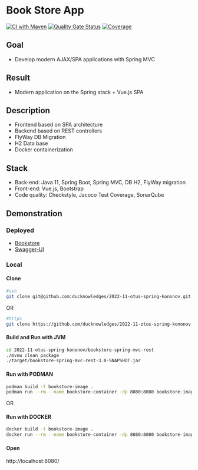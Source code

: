 # Book Store App
[![CI with Maven](https://github.com/ducknowledges/2022-11-otus-spring-kononov/actions/workflows/build.yml/badge.svg)](https://github.com/ducknowledges/2022-11-otus-spring-kononov/actions/workflows/build.yml)
[![Quality Gate Status](https://sonarcloud.io/api/project_badges/measure?project=bookstore-spring-mvc-rest&metric=alert_status)](https://sonarcloud.io/summary/new_code?id=bookstore-spring-mvc-rest)
[![Coverage](https://sonarcloud.io/api/project_badges/measure?project=bookstore-spring-mvc-rest&metric=coverage)](https://sonarcloud.io/summary/new_code?id=bookstore-spring-mvc-rest)

## Goal
- Develop modern AJAX/SPA applications with Spring MVC

## Result
- Modern application on the Spring stack + Vue.js SPA

## Description
- Frontend based on SPA architecture
- Backend based on REST controllers
- FlyWay DB Migration
- H2 Data base
- Docker containerization

## Stack
- Back-end: Java 11, Spring Boot, Spring MVC, DB H2, FlyWay migration
- Front-end: Vue.js, Bootstrap
- Code quality: Checkstyle, Jacoco Test Coverage, SonarQube

## Demonstration

### Deployed
- [Bookstore](http://ec2-34-217-66-66.us-west-2.compute.amazonaws.com/)
- [Swagger-UI](http://ec2-34-217-66-66.us-west-2.compute.amazonaws.com/swagger-ui/index.html)

### Local

#### Clone
```bash
#ssh
git clone git@github.com:ducknowledges/2022-11-otus-spring-kononov.git
```
OR

```bash
#https
git clone https://github.com/ducknowledges/2022-11-otus-spring-kononov.git
```

#### Build and Run with JVM
```bash
cd 2022-11-otus-spring-kononov/bookstore-spring-mvc-rest
./mvnw clean package
./target/bookstore-spring-mvc-rest-3.0-SNAPSHOT.jar
```

#### Run with PODMAN
```bash
podman build -t bookstore-image .
podman run --rm --name bookstore-container -dp 8080:8080 bookstore-image
```

OR

#### Run with DOCKER
```bash
docker build -t bookstore-image .
docker run --rm --name bookstore-container -dp 8080:8080 bookstore-image
```

#### Open
http://localhost:8080/

